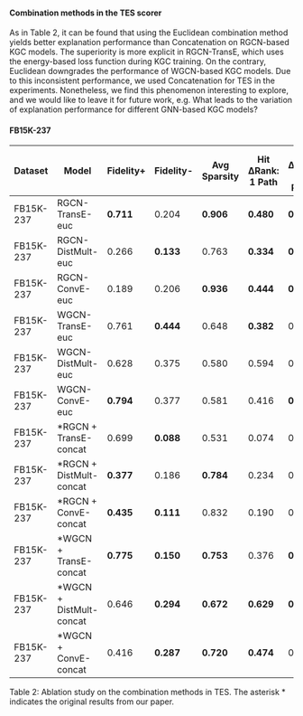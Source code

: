 #### Combination methods in the TES scorer
As in Table 2, it can be found that using the Euclidean combination method yields better explanation performance than Concatenation on RGCN-based KGC models. The superiority is more explicit in RGCN-TransE, which uses the energy-based loss function during KGC training. On the contrary, Euclidean downgrades the performance of WGCN-based KGC models. Due to this inconsistent performance, we used Concatenation for TES in the experiments. Nonetheless, we find this phenomenon interesting to explore, and we would like to leave it for future work, e.g. What leads to the variation of explanation performance for different GNN-based KGC models?

#### FB15K-237

| Dataset              | Model                   | Fidelity+ | Fidelity- | Avg Sparsity | Hit ΔRank: 1 Path | Hit ΔRank: 3 Paths | Hit ΔRank: 5 Paths |
|----------------------|-------------------------|----------|-----------|--------------|-------------------|--------------------|--------------------|
| FB15K-237            | RGCN-TransE-euc         |**0.711** | 0.204     |**0.906**     | **0.480**         | **0.640**          | **0.717**          |
| FB15K-237            | RGCN-DistMult-euc      | 0.266     | **0.133** | 0.763        | **0.334**         | **0.455**          | **0.468**          |
| FB15K-237            | RGCN-ConvE-euc         | 0.189    | 0.206     | **0.936**        | **0.444**             | **0.542**              | **0.590**              |
| FB15K-237            | WGCN-TransE-euc        | 0.761    | **0.444**     | 0.648        | **0.382**             | 0.538              | **0.656**              |
| FB15K-237            | WGCN-DistMult-euc      | 0.628    | 0.375     | 0.580        | 0.594             | 0.737              | 0.822              |
| FB15K-237            | WGCN-ConvE-euc         | **0.794**   | 0.377     | 0.581        | 0.416             | **0.650**              | 0.726              |
| FB15K-237            | *RGCN + TransE-concat  | 0.699    | **0.088**     | 0.531        | 0.074             | 0.174              | 0.234              |
| FB15K-237            | *RGCN + DistMult-concat|**0.377**    | 0.186     | **0.784**        | 0.234             | 0.354              | 0.432              |
| FB15K-237            | *RGCN + ConvE-concat   | **0.435**   | **0.111**     | 0.832        | 0.190             | 0.326              | 0.396              |
| FB15K-237            | *WGCN + TransE-concat  | **0.775**   | **0.150**     | **0.753**        | 0.376             | **0.582**              | 0.648              |
| FB15K-237            | *WGCN + DistMult-concat| 0.646    | **0.294**     | **0.672**        | **0.629**             | **0.772**              | **0.836**              |
| FB15K-237            | *WGCN + ConvE-concat   | 0.416    | **0.287**     | **0.720**        | **0.474**             | 0.646              | **0.762**              |
Table 2: Ablation study on the combination methods in TES. The asterisk * indicates the original  results from our paper.
